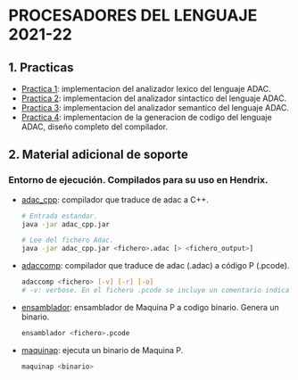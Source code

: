 # PROCESADORES DEL LENGUAJE 2021-22
## 1. Practicas
- [Practica 1](https://github.com/ddevigner/pleng21-22/tree/main/practica_1): implementacion del analizador lexico del lenguaje ADAC.
- [Practica 2](https://github.com/ddevigner/pleng21-22/tree/main/practica_2): implementacion del analizador sintactico del lenguaje ADAC.
- [Practica 3](https://github.com/ddevigner/pleng21-22/tree/main/practica_3): implementacion del analizador semantico del lenguaje ADAC.
- [Practica 4](https://github.com/ddevigner/pleng21-22/tree/main/practica_4): implementacion de la generacion de codigo del lenguaje ADAC, diseño completo del compilador.

## 2. Material adicional de soporte
### Entorno de ejecución. Compilados para su uso en Hendrix.
- [adac_cpp](https://github.com/ddevigner/pleng21-22/tree/main/testbench/adac_cpp/): compilador que traduce de adac a C++.
    ```bash
    # Entrada estandar.
    java -jar adac_cpp.jar

    # Lee del fichero Adac. 
    java -jar adac_cpp.jar <fichero>.adac [> <fichero_output>]
    ```

- [adaccomp](https://github.com/ddevigner/pleng21-22/blob/main/testbench/adaccomp): compilador que traduce de adac (<file>.adac) a código P (<file>.pcode).
    ```bash
    adaccomp <fichero> [-v] [-r] [-o]
    # -v: verbose. En el fichero .pcode se incluye un comentario indicando el numero de cada p-instruccion.
    ```

- [ensamblador](https://github.com/ddevigner/pleng21-22/blob/main/doc/ensamblador): ensamblador de Maquina P a codigo binario. Genera un binario.
    ```bash
    ensamblador <fichero>.pcode
    ```

- [maquinap](https://github.com/ddevigner/pleng21-22/blob/main/doc/maquinap): ejecuta un binario de Maquina P.
    ```bash
    maquinap <binario>
    ```
